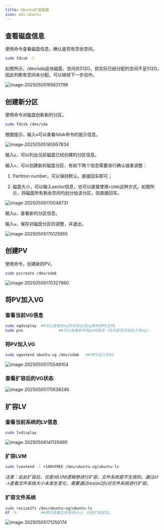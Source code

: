 ```yaml
---
title: Ubuntu扩容磁盘
icon: mdi:ubuntu
---
```


## 查看磁盘信息

使用命令查看磁盘信息，确认是否有空余空间。

```bash
sudo fdisk -l
```

如图所示，/dev/sda这块磁盘，空间共512G，但实际已经分配的空间不足512G，因此判断有空间未分配。可以继续下一步动作。

![image-20250505165631799](https://img.jinguo.link/d/20250505165631-becddd8c952de6f7.png)

## 创建新分区

使用命令对磁盘创新新的分区。

```bash
sudo fdisk /dev/sda
```

根据提示，输入`m`可以查看fdisk命令的提示信息。

![image-20250505165957834](https://img.jinguo.link/d/20250505165957-8bee19add6d31216.png)

输入`p`，可以列出当前磁盘已经创建的分区信息。

输入`n`，可以创建新的磁盘分区，有如下两个信息需要进行确认或者调整：

1. Partition number，可以保持默认，直接回车即可；

2. 磁盘大小，可以输入sector信息，也可以直接使用`+100G`这种方式。如图所示，将磁盘所有剩余空间均划分给该分区，则直接回车。

![image-20250505170048731](https://img.jinguo.link/d/20250505170048-7e06868d97ca38e4.png)

输入`p`，查看新的分区信息。

输入`w`，保存对磁盘分区的调整，并退出。

![image-20250505170125955](https://img.jinguo.link/d/20250505170125-e252e967948074e7.png)

## 创建PV

使用命令，创建新的PV。

```bash
sudo pvcreate /dev/sda6
```

![image-20250505170327990](https://img.jinguo.link/d/20250505170328-7e7b242dee07f6c8.png)

## 将PV加入VG

### 查看当前VG信息

```bash
sudo vgdisplay  ##可以查看到vg的名称以及vg剩余的PE空间。
sudo pvs				##可以查看到所有pe的信息（包含是否已经加入到vg）。
```

### 将PV加入VG

```bash
sudo vgextend ubuntu-vg /dev/sda6	##将PV加入到VG
```

![image-20250505170549104](https://img.jinguo.link/d/20250505170549-4a81080a26e4f0e9.png)

### 查看扩容后的VG状态

![image-20250505170638246](https://img.jinguo.link/d/20250505170638-075398c4f236ef1f.png)

## 扩容LV

### 查看当前系统的LV信息

```bash
sudo lvdisplay
```

![image-20250506141125990](https://img.jinguo.link/d/20250506141131-ce8ea68dde57841f.png)

### 扩容LVM

```bash
sudo lvextend -l +100%FREE /dev/ubuntu-vg/ubuntu-lv
```

*注意：此处扩容后，仅是对LVM逻辑卷进行扩容，文件系统是不生效的。通过`df -h`查看文件系统大小未发生变化，需要通过resize2fs对文件系统进行扩容。*

### 扩容文件系统

```bash
sudo resize2fs /dev/ubuntu-vg/ubuntu-lv
df -h			##再次查看文件系统大小，已经扩容成功。
```

![image-20250505171250174](https://img.jinguo.link/d/20250505171250-501c1c56c2c9c710.png)
